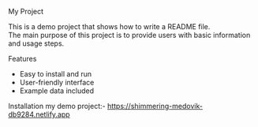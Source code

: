  My Project

This is a demo project that shows how to write a README file.  
The main purpose of this project is to provide users with basic information and usage steps.  

 Features
- Easy to install and run  
- User-friendly interface  
- Example data included  

 Installation
my demo project:- https://shimmering-medovik-db9284.netlify.app
